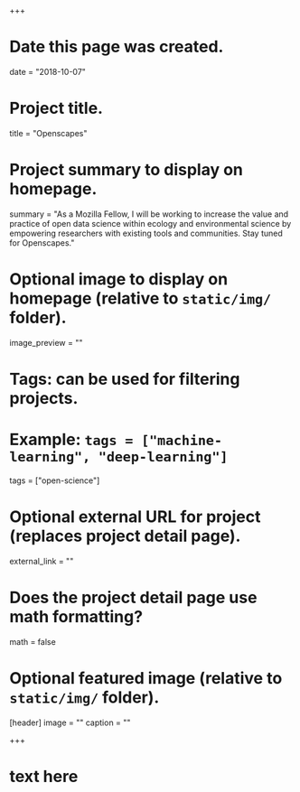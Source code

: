 +++
# Date this page was created.
date = "2018-10-07"

# Project title.
title = "Openscapes"

# Project summary to display on homepage.
summary = "As a Mozilla Fellow, I will be working to increase the value and practice of open data science within ecology and environmental science by empowering researchers with existing tools and communities. Stay tuned for Openscapes."

# Optional image to display on homepage (relative to `static/img/` folder).
image_preview = ""

# Tags: can be used for filtering projects.
# Example: `tags = ["machine-learning", "deep-learning"]`
tags = ["open-science"]

# Optional external URL for project (replaces project detail page).
external_link = ""

# Does the project detail page use math formatting?
math = false

# Optional featured image (relative to `static/img/` folder).
[header]
image = ""
caption = ""

+++

# text here